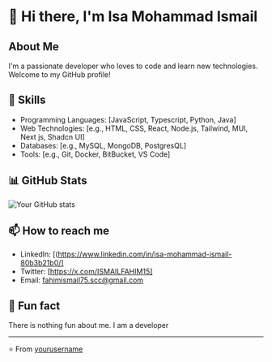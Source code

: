 # 👋 Hi there, I'm Isa Mohammad Ismail

## About Me
I'm a passionate developer who loves to code and learn new technologies. Welcome to my GitHub profile!

## 🔧 Skills
- Programming Languages: [JavaScript, Typescript, Python, Java]
- Web Technologies: [e.g., HTML, CSS, React, Node.js, Tailwind, MUI, Next js, Shadcn UI]
- Databases: [e.g., MySQL, MongoDB, PostgresQL]
- Tools: [e.g., Git, Docker, BitBucket, VS Code]

## 📊 GitHub Stats
![Your GitHub stats](https://github-readme-stats.vercel.app/api?username=isa-ismail&show_icons=true&theme=radical)

## 📫 How to reach me
- LinkedIn: [(https://www.linkedin.com/in/isa-mohammad-ismail-80b3b21b0/]
- Twitter: [https://x.com/ISMAILFAHIM15]
- Email: fahimismail75.scc@gmail.com

## 🌟 Fun fact
There is nothing fun about me. I am a developer

---
⭐️ From [yourusername](https://github.com/isa-ismail)
